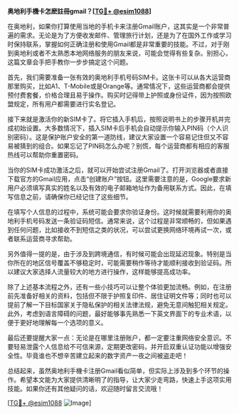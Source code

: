 **奥地利手機卡怎麽註冊gmail？[[TG💪+ @esim1088](https://t.me/s/esim1088)]**

在奥地利，如果你打算使用当地的手机卡来注册Gmail账户，这其实是一个非常普遍的需求。无论是为了方便收发邮件、管理旅行计划，还是为了在国外工作或学习时保持联系，掌握如何正确注册和使用Gmail都是非常重要的技能。不过，对于刚到奥地利或者不太熟悉本地网络服务的朋友来说，可能会觉得有些复杂。别担心，这篇文章会手把手教你一步步搞定这个问题。

首先，我们需要准备一张有效的奥地利手机号码SIM卡。这张卡可以从各大运营商那里购买，比如A1、T-Mobile或是Orange等。通常情况下，这些运营商都会提供预付费套餐，价格合理且易于操作。购买时记得带上护照或身份证件，因为按照欧盟规定，所有用户都需要进行实名登记。

接下来就是激活你的新SIM卡了。将它插入手机后，按照说明书上的步骤开机并完成初始设置。大多数情况下，插入SIM卡后手机会自动提示你输入PIN码（个人识别密码）。这是保护账户安全的第一道防线，建议大家设置一个容易记住但又不容易被猜到的组合。如果忘记了PIN码怎么办呢？别慌，每个运营商都有相应的客服热线可以帮助你重置密码。

当你的SIM卡成功激活之后，就可以开始尝试注册Gmail了。打开浏览器或者直接下载官方的Gmail应用，点击“创建账户”按钮。这里需要注意的是，Google要求新用户必须填写真实的姓名以及有效的电子邮箱地址作为备用联系方式。因此，在填写信息之前，请确保你已经记住了这些细节。

在填写个人信息的过程中，系统可能会要求你验证身份。这时候就需要利用你的奥地利手机号码发送一条验证码短信。通常来说，这个过程是非常顺畅的，但如果遇到任何问题，比如接收不到短信之类的状况，可以尝试更换网络环境再试一次，或者联系运营商寻求帮助。

另外值得一提的是，由于涉及到跨境通信，有时候可能会出现延迟现象。特别是当你所在的地区信号覆盖不够稳定时，可能需要稍作等待才能顺利接收到验证码。所以建议大家选择人流量较大的地方进行操作，这样能够提高成功率。

除了上述基本流程之外，还有一些小技巧可以让整个体验更加流畅。例如，在注册前先准备好相关的资料，包括但不限于护照复印件、居住证明文件等；同时也可以提前了解一下目标国家关于隐私保护的相关法律法规，避免无意间触犯相关规定。此外，考虑到语言障碍的问题，最好能够事先熟悉一下英文界面下的专业术语，以便于更好地理解每一个选项的意义。

最后还要提醒大家一点：无论是在哪里注册账户，都一定要注重网络安全意识。不要轻易泄露个人信息给不可信来源，定期更改密码，并开启双重认证功能以增强安全性。毕竟谁也不想辛苦建立起来的数字资产一夜之间被盗走吧！

总结起来，虽然奥地利手機卡注册Gmail看似简单，但实际上涉及到多个环节的操作。希望本文能为大家提供清晰明了的指导，让大家少走弯路，快速上手这项实用技能。如果你还有其他疑问的话，欢迎随时留言交流哦！

[[TG💪+ @esim1088](https://t.me/s/esim1088) ![Image](https://i.postimg.cc/4NQfJmqS/Snipaste-2025-05-13-00-14-12.png)]